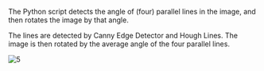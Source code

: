 The Python script detects the angle of (four) parallel lines in the image, and then rotates the image by that angle. 

The lines are detected by Canny Edge Detector and Hough Lines. The image is then rotated by the average angle of the four parallel lines.

![5](https://github.com/salman1851/auto-rotate-line-image/assets/131760691/518b54b6-4322-4bfc-882b-57e6872ff932)
